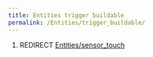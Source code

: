 ```yaml
---
title: Entities trigger buildable
permalink: /Entities/trigger_buildable/
---
```


1.  REDIRECT [Entities/sensor_touch](Entities_sensor_touch "wikilink")